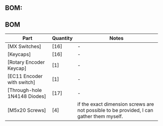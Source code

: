 ## BOM:
## BOM

| Part                             | Quantity | Notes                                                                                                         |
|----------------------------------|----------|---------------------------------------------------------------------------------------------------------------|
| [MX Switches]                    | [16]     | -                                                                                                             |
| [Keycaps]                        | [16]     | -                                                                                                             |
| [Rotary Encoder Keycap]          | [1]      | -                                                                                                             |
| [EC11 Encoder with switch]       | [1]      | -                                                                                                             |
| [Through-hole 1N4148 Diodes]     | [17]     | -                                                                                                             |
| [M5x20 Screws]                   | [4]      | if the exact dimension screws are not possible to be provided, I can gather them myself.                      |
